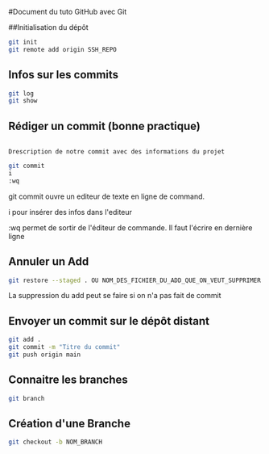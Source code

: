 #Document du tuto GitHub avec Git

##Initialisation du dépôt

```bash
git init
git remote add origin SSH_REPO
```

## Infos sur les commits

```bash
git log
git show
```

## Rédiger un commit (bonne practique)

```Titre du commit

Drescription de notre commit avec des informations du projet
```

```bash
git commit
i
:wq

```

git commit ouvre un editeur de texte en ligne de command.

i pour insérer des infos dans l'editeur

:wq permet de sortir de l'éditeur de commande. Il faut l'écrire en dernière ligne

## Annuler un Add

```bash
git restore --staged . OU NOM_DES_FICHIER_DU_ADD_QUE_ON_VEUT_SUPPRIMER
```

La suppression du add peut se faire si on n'a pas fait de commit



## Envoyer un commit sur le dépôt distant
```bash
git add .
git commit -m "Titre du commit"
git push origin main
```

## Connaitre les branches

```bash
git branch
```

## Création d'une Branche

```bash
git checkout -b NOM_BRANCH
```
